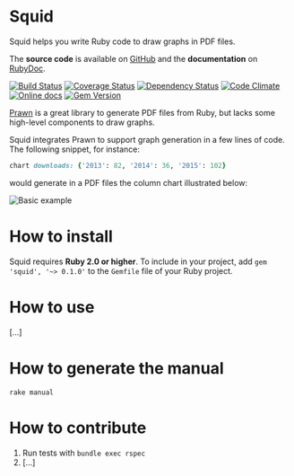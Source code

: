 Squid
=====

Squid helps you write Ruby code to draw graphs in PDF files.

The **source code** is available on [GitHub](https://github.com/Fullscreen/squid) and the **documentation** on [RubyDoc](http://www.rubydoc.info/gems/squid/frames).

[![Build Status](http://img.shields.io/travis/Fullscreen/squid/master.svg)](https://travis-ci.org/Fullscreen/squid)
[![Coverage Status](http://img.shields.io/coveralls/Fullscreen/squid/master.svg)](https://coveralls.io/r/Fullscreen/squid)
[![Dependency Status](http://img.shields.io/gemnasium/Fullscreen/squid.svg)](https://gemnasium.com/Fullscreen/squid)
[![Code Climate](http://img.shields.io/codeclimate/github/Fullscreen/squid.svg)](https://codeclimate.com/github/Fullscreen/squid)
[![Online docs](http://img.shields.io/badge/docs-✓-green.svg)](http://www.rubydoc.info/gems/squid/frames)
[![Gem Version](http://img.shields.io/gem/v/squid.svg)](http://rubygems.org/gems/squid)


[Prawn](http://prawnpdf.org) is a great library to generate PDF files from Ruby,
but lacks some high-level components to draw graphs.

Squid integrates Prawn to support graph generation in a few lines of code.
The following snippet, for instance:

```ruby
chart downloads: {'2013': 82, '2014': 36, '2015': 102}
```

would generate in a PDF files the column chart illustrated below:

![Basic example](https://cloud.githubusercontent.com/assets/7408595/9027401/ff262118-3908-11e5-86e5-2dbe537865da.png "Basic example")

How to install
==============

Squid requires **Ruby 2.0 or higher**.
To include in your project, add `gem 'squid', '~> 0.1.0'` to the `Gemfile` file of your Ruby project.

How to use
==========

[...]

How to generate the manual
==========================

`rake manual`

How to contribute
=================

1. Run tests with `bundle exec rspec`
2. [...]

